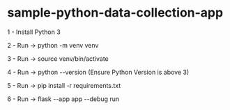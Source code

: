 # sample-python-data-collection-app

1 - Install Python 3

2 - Run -> python -m venv venv

3 - Run -> source venv/bin/activate

4 - Run -> python --version (Ensure Python Version is above 3)

5 - Run -> pip install -r requirements.txt

6 - Run -> flask --app app --debug run
